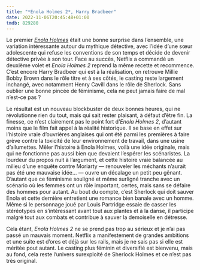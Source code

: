 ```yaml
---
title: "*Enola Holmes 2*, Harry Bradbeer"
date: 2022-11-06T20:45:48+01:00
tmdb: 829280 
---
```


Le premier [*Enola Holmes*](https://voiretmanger.fr/enola-holmes-bradbeer/) était une bonne surprise dans l’ensemble, une variation intéressante autour du mythique détective, avec l’idée d’une sœur adolescente qui refuse les conventions de son temps et décide de devenir détective privée à son tour. Face au succès, Netflix a commandé un deuxième volet et *Enola Holmes 2* reprend la même recette et recommence. C’est encore Harry Bradbeer qui est à la réalisation, on retrouve Millie Bobby Brown dans le rôle titre et à ses côtés, le casting reste largement inchangé, avec notamment Henry Cavill dans le rôle de Sherlock. Sans oublier une bonne pincée de féminisme, cela ne peut jamais faire de mal n’est-ce pas ?

Le résultat est un nouveau blockbuster de deux bonnes heures, qui ne révolutionne rien du tout, mais qui sait rester plaisant, à défaut d’être fin. La finesse, ce n’est clairement pas le point fort d’*Enola Holmes 2*, d’autant moins que le film fait appel à la réalité historique. Il se base en effet sur l’histoire vraie d’ouvrières anglaises qui ont été parmi les premières à faire grève contre la toxicité de leur environnement de travail, dans une usine d’allumettes. Mêler l’histoire à Enola Holmes, voilà une idée originale, mais qui ne fonctionne pas aussi bien que devaient l’espérer les scénaristes. La lourdeur du propos nuit à l’argument, et cette histoire vraie balancée au milieu d’une enquête contre Moriarty — renouveler les méchants n’aurait pas été une mauvaise idée… — ouvre un décalage un petit peu gênant. D’autant que ce féminisme souligné et même surligné tranche avec un scénario où les femmes ont un rôle important, certes, mais sans se défaire des hommes pour autant. Au bout du compte, c’est Sherlock qui doit sauver Enola et cette dernière entretient une romance bien banale avec un homme. Même si le personnage joué par Louis Partridge essaie de casser les stéréotypes en s’intéressant avant tout aux plantes et à la danse, il participe malgré tout aux combats et contribue à sauver la demoiselle en détresse.

Cela étant, *Enola Holmes 2* ne se prend pas trop au sérieux et je n’ai pas passé un mauvais moment. Netflix a manifestement de grandes ambitions et une suite est d’ores et déjà sur les rails, mais je ne sais pas si elle est méritée pout autant. Le casting plus féminin et diversifié est bienvenu, mais au fond, cela reste l’univers surexploité de Sherlock Holmes et ce n’est pas très original.
